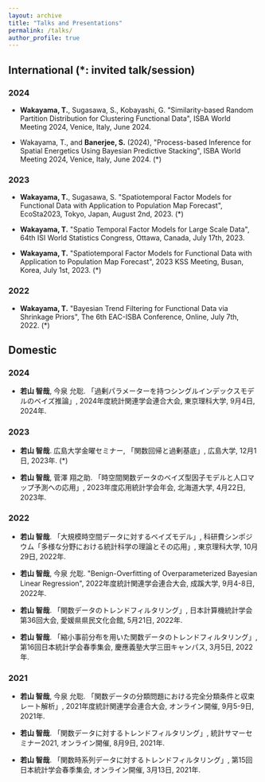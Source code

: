 ```yaml
---
layout: archive
title: "Talks and Presentations"
permalink: /talks/
author_profile: true
---
```


## International (*: invited talk/session)

### 2024

- **Wakayama, T.**, Sugasawa, S., Kobayashi, G. "Similarity-based Random Partition Distribution for Clustering Functional Data", ISBA World Meeting 2024, Venice, Italy, June 2024.

- Wakayama, T., and **Banerjee, S.** (2024), "Process-based Inference for Spatial Energetics Using Bayesian Predictive Stacking", ISBA World Meeting 2024, Venice, Italy, June 2024. (*)

### 2023

- **Wakayama, T.**, Sugasawa, S. "Spatiotemporal Factor Models for Functional Data with Application to Population Map Forecast", EcoSta2023, Tokyo, Japan, August 2nd, 2023. (*)

- **Wakayama, T.** "Spatio Temporal Factor Models for Large Scale Data", 64th ISI World Statistics Congress, Ottawa, Canada, July 17th, 2023.

- **Wakayama, T.** "Spatiotemporal Factor Models for Functional Data with Application to Population Map Forecast", 2023 KSS Meeting, Busan, Korea, July 1st, 2023. (*)

### 2022

- **Wakayama, T.** "Bayesian Trend Filtering for Functional Data via Shrinkage Priors", The 6th EAC-ISBA Conference, Online, July 7th, 2022. (*)

## Domestic

### 2024

- **若山 智哉**, 今泉 允聡. 「過剰パラメーターを持つシングルインデックスモデルのベイズ推論」, 2024年度統計関連学会連合大会, 東京理科大学, 9月4日, 2024年.

### 2023

- **若山 智哉**. 広島大学金曜セミナー, 「関数回帰と過剰基底」, 広島大学, 12月1日, 2023年. (*)

- **若山 智哉**, 菅澤 翔之助. 「時空間関数データのベイズ型因子モデルと人口マップ予測への応用」, 2023年度応用統計学会年会, 北海道大学, 4月22日, 2023年.

### 2022

- **若山 智哉**. 「大規模時空間データに対するベイズモデル」, 科研費シンポジウム「多様な分野における統計科学の理論とその応用」, 東京理科大学, 10月29日, 2022年.

- **若山 智哉**, 今泉 允聡. "Benign-Overfitting of Overparameterized Bayesian Linear Regression", 2022年度統計関連学会連合大会, 成蹊大学, 9月4-8日, 2022年.

- **若山 智哉**. 「関数データのトレンドフィルタリング」, 日本計算機統計学会第36回大会, 愛媛県県民文化会館, 5月21日, 2022年.

- **若山 智哉**. 「縮小事前分布を用いた関数データのトレンドフィルタリング」, 第16回日本統計学会春季集会, 慶應義塾大学三田キャンパス, 3月5日, 2022年.

### 2021

- **若山 智哉**, 今泉 允聡. 「関数データの分類問題における完全分類条件と収束レート解析」, 2021年度統計関連学会連合大会, オンライン開催, 9月5-9日, 2021年.

- **若山 智哉**. 「関数データに対するトレンドフィルタリング」, 統計サマーセミナー2021, オンライン開催, 8月9日, 2021年.

- **若山 智哉**. 「関数時系列データに対するトレンドフィルタリング」, 第15回日本統計学会春季集会, オンライン開催, 3月13日, 2021年.